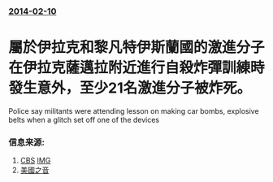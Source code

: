 ### [2014-02-10](/news/2014/02/10/index.md)

##### 
# 屬於伊拉克和黎凡特伊斯蘭國的激進分子在伊拉克薩邁拉附近進行自殺炸彈訓練時發生意外，至少21名激進分子被炸死。 

Police say militants were attending lesson on making car bombs, explosive belts when a glitch set off one of the devices


### 信息来源:

1. [CBS](http://www.cbsnews.com/news/iraq-21-militants-kill-selves-in-car-bomb-class/) [IMG](https://cbsnews2.cbsistatic.com/hub/i/r/2014/02/10/89426617-7718-4508-a95a-d52d2f48ba2b/thumbnail/1200x630/c3999e38c50e9adaffb4d92fdc62bb9c/iraq-militants-ap334318726609.jpg)
2. [美國之音](http://www.voanews.com/content/car-bomb-instructor-accidentally-blows-up-iraqi-pupils/1848579.html)
